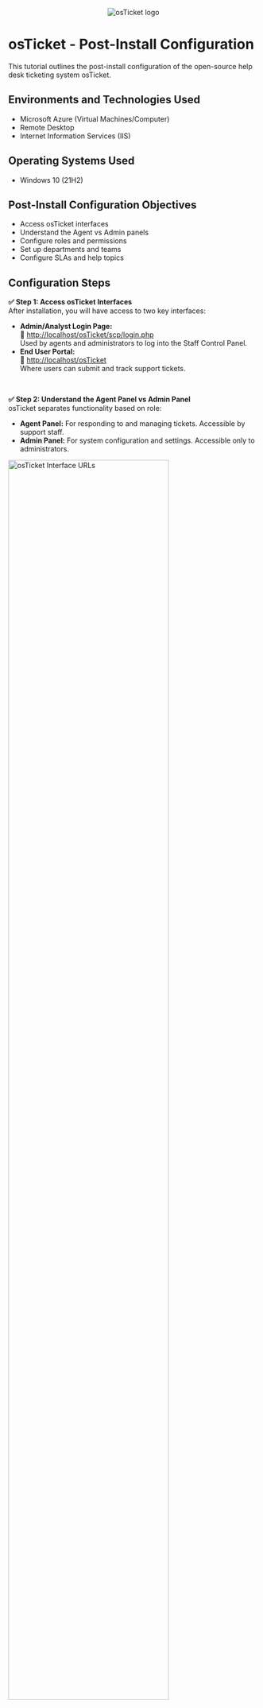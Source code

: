 <p align="center">
  <img src="https://i.imgur.com/Clzj7Xs.png" alt="osTicket logo"/>
</p>

<h1>osTicket - Post-Install Configuration</h1>
This tutorial outlines the post-install configuration of the open-source help desk ticketing system osTicket.<br />


<h2>Environments and Technologies Used</h2>

- Microsoft Azure (Virtual Machines/Computer)
- Remote Desktop
- Internet Information Services (IIS)

<h2>Operating Systems Used</h2>

- Windows 10 (21H2)

<h2>Post-Install Configuration Objectives</h2>

- Access osTicket interfaces
- Understand the Agent vs Admin panels
- Configure roles and permissions
- Set up departments and teams
- Configure SLAs and help topics

<h2>Configuration Steps</h2>

<!-- Step 1 -->

<p>
  <strong>✅ Step 1: Access osTicket Interfaces</strong><br />
  After installation, you will have access to two key interfaces:
  <ul>
    <li><strong>Admin/Analyst Login Page:</strong><br />
      🔗 <a href="http://localhost/osTicket/scp/login.php" target="_blank">http://localhost/osTicket/scp/login.php</a><br />
      Used by agents and administrators to log into the Staff Control Panel.
    </li>
    <li><strong>End User Portal:</strong><br />
      🔗 <a href="http://localhost/osTicket" target="_blank">http://localhost/osTicket</a><br />
      Where users can submit and track support tickets.
    </li>
  </ul>
</p>
<br />

<!-- Step 2 -->

<p>
  <strong>✅ Step 2: Understand the Agent Panel vs Admin Panel</strong><br />
  osTicket separates functionality based on role:
  <ul>
    <li><strong>Agent Panel:</strong> For responding to and managing tickets. Accessible by support staff.</li>
    <li><strong>Admin Panel:</strong> For system configuration and settings. Accessible only to administrators.</li>
  </ul>
</p>
    <p>
  <img src="https://i.imgur.com/sZJhpmk.png" height="80%" width="80%" alt="osTicket Interface URLs"/>
</p>
    <p>
  <img src="https://i.imgur.com/vge6pgB.png"/>
</p>
<br />

<!-- Step 3 -->
<p>
  <strong>✅ Step 3: Configure Roles</strong><br />
  Navigate to <strong>Admin Panel → Agents → Roles</strong> to define what agents are allowed to do.<br />
  <ul>
    <li><strong>Example Role:</strong> <code>Supreme Admin</code> - full access to all admin settings.</li>
    <li>Roles help you control access and assign responsibilities efficiently.</li>
  </li>
  </ul>
</p>
<p>
  <img src="https://i.imgur.com/OUltzxU.png"/>
</p>
<p>
  <img src="https://i.imgur.com/GeaIClR.png"/>
</p>
<p>
  <img src="https://i.imgur.com/vf1SvM8.png"/>
</p>
<br />


<!-- Step 4 -->
<p>
  <strong>✅ Step 4: Configure Departments</strong><br />
  Departments control ticket visibility and help you organize your support structure.<br />
  Navigate to <strong>Admin Panel → Agents → Departments</strong> to create them.
  <ul>
    <li><strong>Example Departments:</strong></li>
    <li><code>SysAdmins</code> - Handles system-related issues</li>
    <li><code>Support</code> - General help desk staff</li>
    <li><code>Networking</code> - Network-specific support</li>
  </ul>
  Each department can have its own ticket assignments and response workflows.
</p>
<p>
  <img src="https://i.imgur.com/DjAovqv.png"/>
</p>
<p>
  <img src="https://i.imgur.com/W0f127I.png"/>
</p>
<br />

<!-- Step 5 -->
<p>
  <strong>✅ Step 5: Configure Teams</strong><br />
  Teams allow you to group agents from different departments to work collaboratively.<br />
  Navigate to <strong>Admin Panel → Agents → Teams</strong>.
  <ul>
    <li><strong>Example Team:</strong> <code>Online Banking</code> - Includes agents from both Support and SysAdmins.</li>
    <li>Teams can be assigned tickets and improve coordination on cross-functional tasks.</li>
  </ul>
</p>
<p>
  <img src="https://i.imgur.com/9mTVaiQ.png"/>
</p>
<p>
  <img src="https://i.imgur.com/Zzluis6.png"/>
</p>
<br />

<!-- Step 6 -->
<p>
  <strong>✅ Step 6: Adjust User Access Settings</strong><br />
  By default, osTicket may allow unregistered users to create tickets. To require registration:
  <ul>
    <li>Go to <strong>Admin Panel → Settings → User Settings</strong></li>
    <li><strong>Uncheck:</strong> “Allow anyone to create tickets”</li>
    <li><strong>Enable:</strong> “Registration Required” - Users must create an account and log in to submit tickets.</li>
  </ul>
  This ensures better tracking and communication with users.
</p>
<p>
  <img src="https://i.imgur.com/N0Y1JfA.png"/>
</p>
<p>
  <img src="https://i.imgur.com/Th8P84O.png"/>
</p>
<p>
  <img src="https://i.imgur.com/OQ1cO96.png"/>
</p>
<p>
  <img src="https://i.imgur.com/nhLt2cn.png"/>
</p>
<p>
  <img src="https://i.imgur.com/LvuzM6A.png"/>
</p>
<p>
  <img src="https://i.imgur.com/Lg7lcdp.png"/>
</p>
<p>
  <img src="https://i.imgur.com/S2bFpAR.png"/>
</p>
<br />

  </ul>
</p>
<br />
